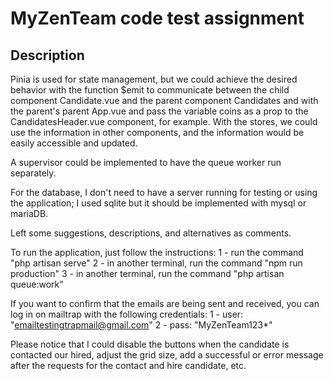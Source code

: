 
# MyZenTeam code test assignment

## Description

Pinia is used for state management, but we could achieve the desired behavior with the function $emit to communicate between the child component Candidate.vue and the parent component Candidates and with the parent's parent App.vue and pass the variable coins as a prop to the CandidatesHeader.vue component, for example. With the stores, we could use the information in other components, and the information would be easily accessible and updated.

A supervisor could be implemented to have the queue worker run separately.

For the database, I don't need to have a server running for testing or using the application; I used sqlite but it should be implemented with mysql or mariaDB.

Left some suggestions, descriptions, and alternatives as comments.

To run the application, just follow the instructions:
1 - run the command "php artisan serve"
2 - in another terminal, run the command "npm run production"
3 - in another terminal, run the command "php artisan queue:work"

If you want to confirm that the emails are being sent and received, you can log in on mailtrap with the following credentials:
1 - user: "emailtestingtrapmail@gmail.com"
2 - pass: "MyZenTeam123*"


Please notice that I could disable the buttons when the candidate is contacted our hired, adjust the grid size, add a successful or error message after the requests for the contact and hire candidate, etc.
